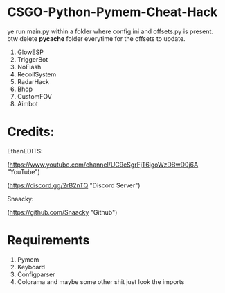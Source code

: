 # CSGO-Python-Pymem-Cheat-Hack

ye run main.py within a folder where config.ini and offsets.py is present.
btw delete __pycache__ folder everytime for the offsets to update.

1. GlowESP
2. TriggerBot
3. NoFlash
4. RecoilSystem
5. RadarHack
6. Bhop
7. CustomFOV
8. Aimbot

# Credits:
EthanEDITS:

(https://www.youtube.com/channel/UC9eSgrFjT6igoWzDBwD0j6A "YouTube")

(https://discord.gg/2rB2nTQ "Discord Server")

Snaacky:

(https://github.com/Snaacky "Github")

# Requirements
1. Pymem
2. Keyboard
3. Configparser
4. Colorama
and maybe some other shit just look the imports
